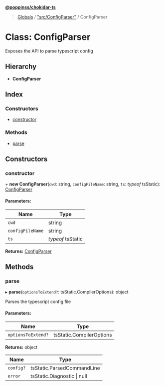 **[@poppinss/chokidar-ts](../README.md)**

> [Globals](../README.md) / ["src/ConfigParser"](../modules/_src_configparser_.md) / ConfigParser

# Class: ConfigParser

Exposes the API to parse typescript config

## Hierarchy

* **ConfigParser**

## Index

### Constructors

* [constructor](_src_configparser_.configparser.md#constructor)

### Methods

* [parse](_src_configparser_.configparser.md#parse)

## Constructors

### constructor

\+ **new ConfigParser**(`cwd`: string, `configFileName`: string, `ts`: *typeof* tsStatic): [ConfigParser](_src_configparser_.configparser.md)

#### Parameters:

Name | Type |
------ | ------ |
`cwd` | string |
`configFileName` | string |
`ts` | *typeof* tsStatic |

**Returns:** [ConfigParser](_src_configparser_.configparser.md)

## Methods

### parse

▸ **parse**(`optionsToExtend?`: tsStatic.CompilerOptions): object

Parses the typescript config file

#### Parameters:

Name | Type |
------ | ------ |
`optionsToExtend?` | tsStatic.CompilerOptions |

**Returns:** object

Name | Type |
------ | ------ |
`config?` | tsStatic.ParsedCommandLine |
`error` | tsStatic.Diagnostic \| null |
